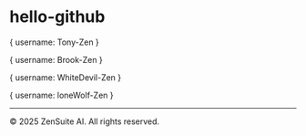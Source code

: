 # hello-github

{
    username: Tony-Zen
}

{
    username: Brook-Zen
}

{
    username: WhiteDevil-Zen
}

{
    username: loneWolf-Zen
}

---

© 2025 ZenSuite AI. All rights reserved.